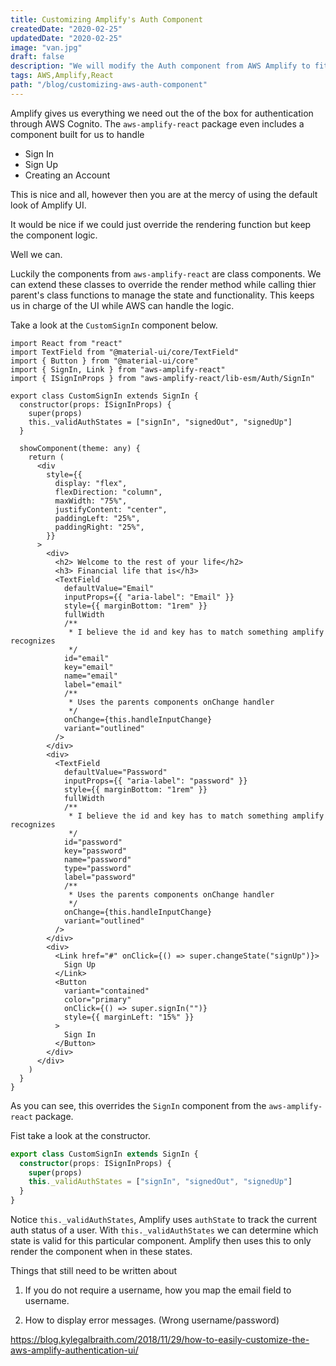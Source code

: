 ```yaml
---
title: Customizing Amplify's Auth Component
createdDate: "2020-02-25"
updatedDate: "2020-02-25"
image: "van.jpg"
draft: false
description: "We will modify the Auth component from AWS Amplify to fit our UI needs without tocuhing the authentication logic."
tags: AWS,Amplify,React
path: "/blog/customizing-aws-auth-component"
---
```


Amplify gives us everything we need out the of the box for authentication through AWS Cognito. The `aws-amplify-react` package even includes a component built for us to handle

- Sign In
- Sign Up
- Creating an Account

This is nice and all, however then you are at the mercy of using the default look of Amplify UI.

It would be nice if we could just override the rendering function but keep the component logic.

Well we can.

Luckily the components from `aws-amplify-react` are class components. We can extend these classes to override the render method while calling thier parent's class functions to manage the state and functionality.
This keeps us in charge of the UI while AWS can handle the logic.

Take a look at the `CustomSignIn` component below.

```tsx
import React from "react"
import TextField from "@material-ui/core/TextField"
import { Button } from "@material-ui/core"
import { SignIn, Link } from "aws-amplify-react"
import { ISignInProps } from "aws-amplify-react/lib-esm/Auth/SignIn"

export class CustomSignIn extends SignIn {
  constructor(props: ISignInProps) {
    super(props)
    this._validAuthStates = ["signIn", "signedOut", "signedUp"]
  }

  showComponent(theme: any) {
    return (
      <div
        style={{
          display: "flex",
          flexDirection: "column",
          maxWidth: "75%",
          justifyContent: "center",
          paddingLeft: "25%",
          paddingRight: "25%",
        }}
      >
        <div>
          <h2> Welcome to the rest of your life</h2>
          <h3> Financial life that is</h3>
          <TextField
            defaultValue="Email"
            inputProps={{ "aria-label": "Email" }}
            style={{ marginBottom: "1rem" }}
            fullWidth
            /**
             * I believe the id and key has to match something amplify recognizes
             */
            id="email"
            key="email"
            name="email"
            label="email"
            /**
             * Uses the parents components onChange handler
             */
            onChange={this.handleInputChange}
            variant="outlined"
          />
        </div>
        <div>
          <TextField
            defaultValue="Password"
            inputProps={{ "aria-label": "password" }}
            style={{ marginBottom: "1rem" }}
            fullWidth
            /**
             * I believe the id and key has to match something amplify recognizes
             */
            id="password"
            key="password"
            name="password"
            type="password"
            label="password"
            /**
             * Uses the parents components onChange handler
             */
            onChange={this.handleInputChange}
            variant="outlined"
          />
        </div>
        <div>
          <Link href="#" onClick={() => super.changeState("signUp")}>
            Sign Up
          </Link>
          <Button
            variant="contained"
            color="primary"
            onClick={() => super.signIn("")}
            style={{ marginLeft: "15%" }}
          >
            Sign In
          </Button>
        </div>
      </div>
    )
  }
}
```

As you can see, this overrides the `SignIn` component from the `aws-amplify-react` package.

Fist take a look at the constructor.

```typescript
export class CustomSignIn extends SignIn {
  constructor(props: ISignInProps) {
    super(props)
    this._validAuthStates = ["signIn", "signedOut", "signedUp"]
  }
}
```

Notice `this._validAuthStates`, Amplify uses `authState` to track the current auth status of a user.
With `this._validAuthStates` we can determine which state is valid for this particular component.
Amplify then uses this to only render the component when in these states.

Things that still need to be written about

1. If you do not require a username, how you map the email field to username.

2. How to display error messages. (Wrong username/password)

https://blog.kylegalbraith.com/2018/11/29/how-to-easily-customize-the-aws-amplify-authentication-ui/
